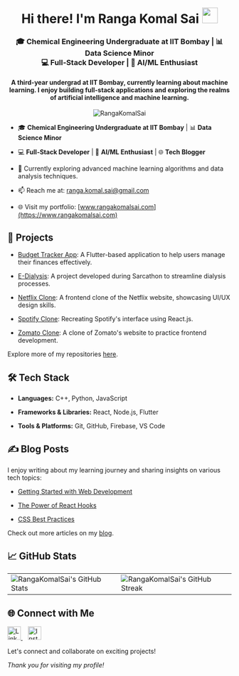 <h1 align="center">Hi there! I'm Ranga Komal Sai <img src="https://emojis.slackmojis.com/emojis/images/1536351075/4594/blob-wave.gif" width="35" height="35"/></h1>
<h3 align="center">🎓 Chemical Engineering Undergraduate at IIT Bombay | 📊 Data Science Minor <br/> 💻 Full-Stack Developer | 🤖 AI/ML Enthusiast</h3>
<h4 align="center">A third-year undergrad at IIT Bombay, currently learning about machine learning. I enjoy building full-stack applications and exploring the realms of artificial intelligence and machine learning.</h4>

<p align="center">
  <img src="https://komarev.com/ghpvc/?username=RangaKomalSai&label=Profile%20views&color=0e75b6&style=flat" alt="RangaKomalSai" />
</p>

- 🎓 **Chemical Engineering Undergraduate at IIT Bombay** | 📊 **Data Science Minor**

- 💻 **Full-Stack Developer** | 🤖 **AI/ML Enthusiast** | 🌐 **Tech Blogger**

- 🌱 Currently exploring advanced machine learning algorithms and data analysis techniques.

- 📫 Reach me at: [ranga.komal.sai@gmail.com](mailto:ranga.komal.sai@gmail.com)

- 🌐 Visit my portfolio: [www.rangakomalsai.com](https://www.rangakomalsai.com)


## 🚀 Projects

- [Budget Tracker App](https://github.com/RangaKomalSai/Budget-Tracker-App): A Flutter-based application to help users manage their finances effectively.

- [E-Dialysis](https://github.com/RangaKomalSai/E-Dialysis): A project developed during Sarcathon to streamline dialysis processes.

- [Netflix Clone](https://github.com/RangaKomalSai/netflix-clone): A frontend clone of the Netflix website, showcasing UI/UX design skills.

- [Spotify Clone](https://github.com/RangaKomalSai/spotify-clone): Recreating Spotify's interface using React.js.

- [Zomato Clone](https://github.com/RangaKomalSai/zomato-clone): A clone of Zomato's website to practice frontend development.

Explore more of my repositories [here](https://github.com/RangaKomalSai?tab=repositories).


## 🛠️ Tech Stack

- **Languages:** C++, Python, JavaScript

- **Frameworks & Libraries:** React, Node.js, Flutter

- **Tools & Platforms:** Git, GitHub, Firebase, VS Code


## ✍️ Blog Posts

I enjoy writing about my learning journey and sharing insights on various tech topics:

- [Getting Started with Web Development](https://rangakomalsai.com/blog-post-1)

- [The Power of React Hooks](https://rangakomalsai.com/blog-post-2)

- [CSS Best Practices](https://rangakomalsai.com/blog-post-3)

Check out more articles on my [blog](https://rangakomalsai.com/blog).


## 📈 GitHub Stats

<table>
  <tr>
    <td><img src="https://github-readme-stats.vercel.app/api?username=RangaKomalSai&show_icons=true&theme=radical&hide_border=true" alt="RangaKomalSai's GitHub Stats" /></td>
    <td><img src="https://github-readme-streak-stats.herokuapp.com?user=RangaKomalSai&theme=radical&hide_border=true" alt="RangaKomalSai's GitHub Streak" /></td>
  </tr>
</table>


## 🌐 Connect with Me

<p align="left">
  <a href="https://www.linkedin.com/in/komal-sai-ranga" target="_blank">
    <img src="https://cdn-icons-png.flaticon.com/512/174/174857.png" width="30" height="30" alt="LinkedIn" />
  </a>
  &nbsp;&nbsp;
  <a href="https://www.instagram.com/komalsai_05" target="_blank">
    <img src="https://cdn-icons-png.flaticon.com/512/2111/2111463.png" width="30" height="30" alt="Instagram" />
  </a>
</p>

Let's connect and collaborate on exciting projects!


*Thank you for visiting my profile!*

